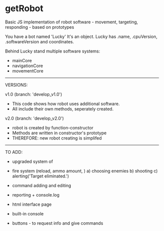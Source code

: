 # getRobot
Basic JS implementation of robot software - movement, targeting, responding - based on prototypes

You have a bot named 'Lucky' It's an object.
Lucky has .name, .cpuVersion, .softwareVersion and coordinates.

Behind Lucky stand multiple software systems:
- mainCore
- navigationCore
- movementCore

-------------------------------------------------------

VERSIONS:

v1.0 (branch: 'develop_v1.0')
- This code shows how robot uses additional software.
- All include their own methods, seperately created.

v2.0 (branch: 'develop_v2.0')
- robot is created by function-constructor
- Methods are written in constructor's prototype
- THEREFORE: new robot creating is simplifed





-------------------------------------------------------

TO ADD:

+ upgraded system of 
- fire system (reload, ammo amount, )
  a) choosing enemies
  b) shooting
  c) alerting('Target eliminated.')
- command adding and editing
- reporting + console.log

- html interface page
- built-in console
- buttons - to request info and give commands

